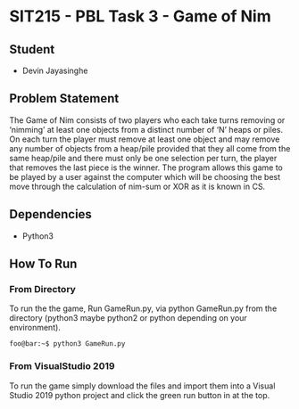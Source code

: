 # SIT215 - PBL Task 3 - Game of Nim
## Student
* Devin Jayasinghe

## Problem Statement
The Game of Nim consists of two players who each take turns removing or ‘nimming’ at least one objects from a distinct number of ‘N’ heaps or piles. On each turn the player must remove at least one object and may remove any number of objects from a heap/pile provided that they all come from the same heap/pile and there must only be one selection per turn, the player that removes the last piece is the winner. The program allows this game to be played by a user against the computer which will be choosing the best move through the calculation of nim-sum or XOR as it is known in CS.

## Dependencies
* Python3

## How To Run
### From Directory
To run the the game, Run GameRun.py, via python GameRun.py from the directory (python3 maybe python2 or python depending on your environment).
```console
foo@bar:~$ python3 GameRun.py
```

### From VisualStudio 2019
To run the game simply download the files and import them into a Visual Studio 2019 python project and click the green run button in at the top.
